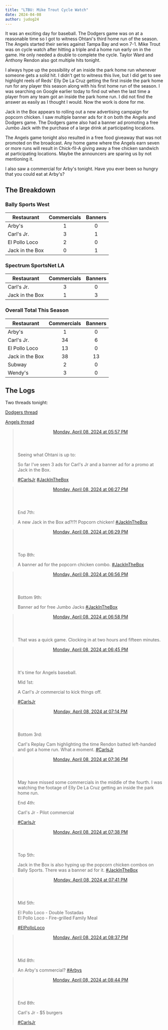 ```yaml
---
title: "LTBU: Mike Trout Cycle Watch"
date: 2024-04-08
author: judog24
---
```


It was an exciting day for baseball. The Dodgers game was on at a reasonable time so I got to witness Ohtani's third home run of the season. The Angels started their series against Tampa Bay and won 7-1. Mike Trout was on cycle watch after hitting a triple and a home run early on in the game. He only needed a double to complete the cycle. Taylor Ward and Anthony Rendon also got multiple hits tonight.

I always hype up the possibility of an inside the park home run whenever someone gets a solid hit. I didn't get to witness this live, but I did get to see highlight reels of Reds' Elly De La Cruz getting the first inside the park home run for any player this season along with his first home run of the season. I was searching on Google earlier today to find out when the last time a player from any team got an inside the park home run. I did not find the answer as easily as I thought I would. Now the work is done for me.

Jack in the Box appears to rolling out a new advertising campaign for popcorn chicken. I saw multiple banner ads for it on both the Angels and Dodgers game. The Dodgers game also had a banner ad promoting a free Jumbo Jack with the purchase of a large drink at participating locations.

The Angels game tonight also resulted in a free food giveaway that was not promoted on the broadcast. Any home game where the Angels earn seven or more runs will result in Chick-fil-A giving away a free chicken sandwich at participating locations. Maybe the announcers are sparing us by not mentioning it.

I also saw a commercial for Arby's tonight. Have you ever been so hungry that you could eat at Arby's?

## The Breakdown

### Bally Sports West

| Restaurant | Commercials | Banners |
| ---------- | :-----------: | :-------: |
|Arby's | 1 | 0 |
|Carl's Jr. | 3 | 1 |
|El Pollo Loco | 2 | 0 |
|Jack in the Box | 0 | 1 |

### Spectrum SportsNet LA

| Restaurant | Commercials | Banners |
| ---------- | :-----------: | :-------: |
|Carl's Jr. | 3 | 0 |
|Jack in the Box | 1 | 3 |

### Overall Total This Season

| Restaurant | Commercials | Banners |
| ---------- | :-----------: | :-------: |
|Arby's | 1 | 0 |
|Carl's Jr. | 34 | 6 |
|El Pollo Loco | 13 | 0 |
|Jack in the Box | 38 | 13 |
|Subway | 2 | 0 |
|Wendy's | 3 | 0 |

## The Logs

Two threads tonight:

[Dodgers thread](https://cheddarcrackers.club/@baseballfastfoodcommercials/112238541512995113)

[Angels thread](https://cheddarcrackers.club/@baseballfastfoodcommercials/112238730092136730)

<blockquote class="mastodon-post" cite="https://cheddarcrackers.club/@baseballfastfoodcommercials/112238541512995113">
  <header class="mastodon-post-date">
    <a href="https://cheddarcrackers.club/@baseballfastfoodcommercials/112238541512995113">
      <time datetime="2024-04-09T00:57:09.642Z">
        Monday, April 08, 2024 at 05:57 PM
      </time>
    </a>
  </header>
  <div class="mastodon-post-content">
   <p>Seeing what Ohtani is up to:</p><p>So far I&#39;ve seen 3 ads for Carl&#39;s Jr and a banner ad for a promo at Jack in the Box.</p><p><a href="https://cheddarcrackers.club/tags/CarlsJr" class="mention hashtag" rel="tag">#<span>CarlsJr</span></a> <a href="https://cheddarcrackers.club/tags/JackInTheBox" class="mention hashtag" rel="tag">#<span>JackInTheBox</span></a></p>
  </div>
</blockquote>

<blockquote class="mastodon-post" cite="https://cheddarcrackers.club/@baseballfastfoodcommercials/112238659464689129">
  <header class="mastodon-post-date">
    <a href="https://cheddarcrackers.club/@baseballfastfoodcommercials/112238659464689129">
      <time datetime="2024-04-09T01:27:09.429Z">
        Monday, April 08, 2024 at 06:27 PM
      </time>
    </a>
  </header>
  <div class="mastodon-post-content">
   <p>End 7th:</p><p>A new Jack in the Box ad?!?! Popcorn chicken! <a href="https://cheddarcrackers.club/tags/JackInTheBox" class="mention hashtag" rel="tag">#<span>JackInTheBox</span></a></p>
  </div>
</blockquote>

<blockquote class="mastodon-post" cite="https://cheddarcrackers.club/@baseballfastfoodcommercials/112238667170065193">
  <header class="mastodon-post-date">
    <a href="https://cheddarcrackers.club/@baseballfastfoodcommercials/112238667170065193">
      <time datetime="2024-04-09T01:29:07.005Z">
        Monday, April 08, 2024 at 06:29 PM
      </time>
    </a>
  </header>
  <div class="mastodon-post-content">
   <p>Top 8th:</p><p>A banner ad for the popcorn chicken combo. <a href="https://cheddarcrackers.club/tags/JackInTheBox" class="mention hashtag" rel="tag">#<span>JackInTheBox</span></a></p>
  </div>
</blockquote>

<blockquote class="mastodon-post" cite="https://cheddarcrackers.club/@baseballfastfoodcommercials/112238774512172354">
  <header class="mastodon-post-date">
    <a href="https://cheddarcrackers.club/@baseballfastfoodcommercials/112238774512172354">
      <time datetime="2024-04-09T01:56:24.915Z">
        Monday, April 08, 2024 at 06:56 PM
      </time>
    </a>
  </header>
  <div class="mastodon-post-content">
   <p>Bottom 9th:</p><p>Banner ad for free Jumbo Jacks <a href="https://cheddarcrackers.club/tags/JackInTheBox" class="mention hashtag" rel="tag">#<span>JackInTheBox</span></a></p>
  </div>
</blockquote>

<blockquote class="mastodon-post" cite="https://cheddarcrackers.club/@baseballfastfoodcommercials/112238782025226402">
  <header class="mastodon-post-date">
    <a href="https://cheddarcrackers.club/@baseballfastfoodcommercials/112238782025226402">
      <time datetime="2024-04-09T01:58:19.553Z">
        Monday, April 08, 2024 at 06:58 PM
      </time>
    </a>
  </header>
  <div class="mastodon-post-content">
   <p>That was a quick game. Clocking in at two hours and fifteen minutes.</p>
  </div>
</blockquote>

<blockquote class="mastodon-post" cite="https://cheddarcrackers.club/@baseballfastfoodcommercials/112238730092136730">
  <header class="mastodon-post-date">
    <a href="https://cheddarcrackers.club/@baseballfastfoodcommercials/112238730092136730">
      <time datetime="2024-04-09T01:45:07.128Z">
        Monday, April 08, 2024 at 06:45 PM
      </time>
    </a>
  </header>
  <div class="mastodon-post-content">
   <p>It&#39;s time for Angels baseball.</p><p>Mid 1st:</p><p>A Carl&#39;s Jr commercial to kick things off. </p><p><a href="https://cheddarcrackers.club/tags/CarlsJr" class="mention hashtag" rel="tag">#<span>CarlsJr</span></a></p>
  </div>
</blockquote>

<blockquote class="mastodon-post" cite="https://cheddarcrackers.club/@baseballfastfoodcommercials/112238844235379866">
  <header class="mastodon-post-date">
    <a href="https://cheddarcrackers.club/@baseballfastfoodcommercials/112238844235379866">
      <time datetime="2024-04-09T02:14:08.832Z">
        Monday, April 08, 2024 at 07:14 PM
      </time>
    </a>
  </header>
  <div class="mastodon-post-content">
   <p>Bottom 3rd:</p><p>Carl&#39;s Replay Cam highlighting the time Rendon batted left-handed and got a home run. What a moment. <a href="https://cheddarcrackers.club/tags/CarlsJr" class="mention hashtag" rel="tag">#<span>CarlsJr</span></a></p>
  </div>
</blockquote>

<blockquote class="mastodon-post" cite="https://cheddarcrackers.club/@baseballfastfoodcommercials/112238931966958334">
  <header class="mastodon-post-date">
    <a href="https://cheddarcrackers.club/@baseballfastfoodcommercials/112238931966958334">
      <time datetime="2024-04-09T02:36:27.507Z">
        Monday, April 08, 2024 at 07:36 PM
      </time>
    </a>
  </header>
  <div class="mastodon-post-content">
   <p>May have missed some commercials in the middle of the fourth. I was watching the footage of Elly De La Cruz getting an inside the park home run. </p><p>End 4th:</p><p>Carl&#39;s Jr - Pilot commercial</p><p><a href="https://cheddarcrackers.club/tags/CarlsJr" class="mention hashtag" rel="tag">#<span>CarlsJr</span></a></p>
  </div>
</blockquote>

<blockquote class="mastodon-post" cite="https://cheddarcrackers.club/@baseballfastfoodcommercials/112238941082690697">
  <header class="mastodon-post-date">
    <a href="https://cheddarcrackers.club/@baseballfastfoodcommercials/112238941082690697">
      <time datetime="2024-04-09T02:38:46.580Z">
        Monday, April 08, 2024 at 07:38 PM
      </time>
    </a>
  </header>
  <div class="mastodon-post-content">
   <p>Top 5th:</p><p>Jack in the Box is also hyping up the popcorn chicken combos on Bally Sports. There was a banner ad for it. <a href="https://cheddarcrackers.club/tags/JackInTheBox" class="mention hashtag" rel="tag">#<span>JackInTheBox</span></a></p>
  </div>
</blockquote>

<blockquote class="mastodon-post" cite="https://cheddarcrackers.club/@baseballfastfoodcommercials/112238952964485456">
  <header class="mastodon-post-date">
    <a href="https://cheddarcrackers.club/@baseballfastfoodcommercials/112238952964485456">
      <time datetime="2024-04-09T02:41:47.881Z">
        Monday, April 08, 2024 at 07:41 PM
      </time>
    </a>
  </header>
  <div class="mastodon-post-content">
   <p>Mid 5th:</p><p>El Pollo Loco - Double Tostadas<br />El Pollo Loco - Fire-grilled Family Meal </p><p><a href="https://cheddarcrackers.club/tags/ElPolloLoco" class="mention hashtag" rel="tag">#<span>ElPolloLoco</span></a></p>
  </div>
</blockquote>

<blockquote class="mastodon-post" cite="https://cheddarcrackers.club/@baseballfastfoodcommercials/112239173277684951">
  <header class="mastodon-post-date">
    <a href="https://cheddarcrackers.club/@baseballfastfoodcommercials/112239173277684951">
      <time datetime="2024-04-09T03:37:49.602Z">
        Monday, April 08, 2024 at 08:37 PM
      </time>
    </a>
  </header>
  <div class="mastodon-post-content">
   <p>Mid 8th:</p><p>An Arby&#39;s commercial? <a href="https://cheddarcrackers.club/tags/Arbys" class="mention hashtag" rel="tag">#<span>Arbys</span></a></p>
  </div>
</blockquote>

<blockquote class="mastodon-post" cite="https://cheddarcrackers.club/@baseballfastfoodcommercials/112239198484726242">
  <header class="mastodon-post-date">
    <a href="https://cheddarcrackers.club/@baseballfastfoodcommercials/112239198484726242">
      <time datetime="2024-04-09T03:44:14.223Z">
        Monday, April 08, 2024 at 08:44 PM
      </time>
    </a>
  </header>
  <div class="mastodon-post-content">
   <p>End 8th:</p><p>Carl&#39;s Jr - $5 burgers</p><p><a href="https://cheddarcrackers.club/tags/CarlsJr" class="mention hashtag" rel="tag">#<span>CarlsJr</span></a></p>
  </div>
</blockquote>
